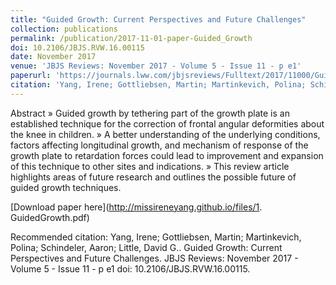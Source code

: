 ```yaml
---
title: "Guided Growth: Current Perspectives and Future Challenges"
collection: publications
permalink: /publication/2017-11-01-paper-Guided_Growth
doi: 10.2106/JBJS.RVW.16.00115
date: November 2017
venue: 'JBJS Reviews: November 2017 - Volume 5 - Issue 11 - p e1'
paperurl: 'https://journals.lww.com/jbjsreviews/Fulltext/2017/11000/Guided_Growth__Current_Perspectives_and_Future.3.aspx'
citation: 'Yang, Irene; Gottliebsen, Martin; Martinkevich, Polina; Schindeler, Aaron; Little, David G.. Guided Growth: Current Perspectives and Future Challenges. JBJS Reviews: November 2017 - Volume 5 - Issue 11 - p e1 doi: 10.2106/JBJS.RVW.16.00115.'
---
```

Abstract
» Guided growth by tethering part of the growth plate is an
established technique for the correction of frontal angular deformities
about the knee in children.
» A better understanding of the underlying conditions, factors affecting
longitudinal growth, and mechanism of response of the growth plate
to retardation forces could lead to improvement and expansion of this
technique to other sites and indications.
» This review article highlights areas of future research and outlines the
possible future of guided growth techniques.

[Download paper here](http://missireneyang.github.io/files/1. GuidedGrowth.pdf)

Recommended citation: Yang, Irene; Gottliebsen, Martin; Martinkevich, Polina; Schindeler, Aaron; Little, David G.. Guided Growth: Current Perspectives and Future Challenges. JBJS Reviews: November 2017 - Volume 5 - Issue 11 - p e1 doi: 10.2106/JBJS.RVW.16.00115.
